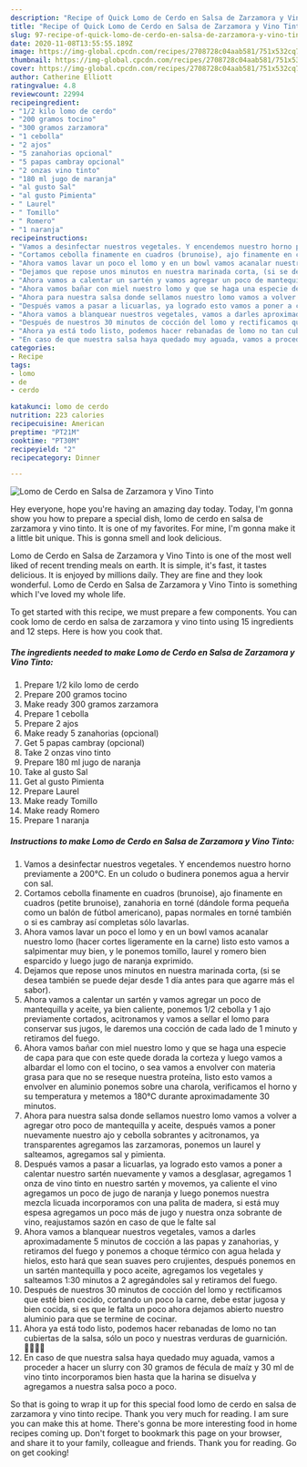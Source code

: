```yaml
---
description: "Recipe of Quick Lomo de Cerdo en Salsa de Zarzamora y Vino Tinto"
title: "Recipe of Quick Lomo de Cerdo en Salsa de Zarzamora y Vino Tinto"
slug: 97-recipe-of-quick-lomo-de-cerdo-en-salsa-de-zarzamora-y-vino-tinto
date: 2020-11-08T13:55:55.189Z
image: https://img-global.cpcdn.com/recipes/2708728c04aab581/751x532cq70/lomo-de-cerdo-en-salsa-de-zarzamora-y-vino-tinto-foto-principal.jpg
thumbnail: https://img-global.cpcdn.com/recipes/2708728c04aab581/751x532cq70/lomo-de-cerdo-en-salsa-de-zarzamora-y-vino-tinto-foto-principal.jpg
cover: https://img-global.cpcdn.com/recipes/2708728c04aab581/751x532cq70/lomo-de-cerdo-en-salsa-de-zarzamora-y-vino-tinto-foto-principal.jpg
author: Catherine Elliott
ratingvalue: 4.8
reviewcount: 22994
recipeingredient:
- "1/2 kilo lomo de cerdo"
- "200 gramos tocino"
- "300 gramos zarzamora"
- "1 cebolla"
- "2 ajos"
- "5 zanahorias opcional"
- "5 papas cambray opcional"
- "2 onzas vino tinto"
- "180 ml jugo de naranja"
- "al gusto Sal"
- "al gusto Pimienta"
- " Laurel"
- " Tomillo"
- " Romero"
- "1 naranja"
recipeinstructions:
- "Vamos a desinfectar nuestros vegetales. Y encendemos nuestro horno previamente a 200°C. En un coludo o budinera ponemos agua a hervir con sal."
- "Cortamos cebolla finamente en cuadros (brunoise), ajo finamente en cuadros (petite brunoise), zanahoria en torné (dándole forma pequeña como un balón de fútbol americano), papas normales en torné también o si es cambray así completas sólo lavarlas."
- "Ahora vamos lavar un poco el lomo y en un bowl vamos acanalar nuestro lomo (hacer cortes ligeramente en la carne) listo esto vamos a salpimentar muy bien, y le ponemos tomillo, laurel y romero bien esparcido y luego jugo de naranja exprimido."
- "Dejamos que repose unos minutos en nuestra marinada corta, (si se desea también se puede dejar desde 1 día antes para que agarre más el sabor)."
- "Ahora vamos a calentar un sartén y vamos agregar un poco de mantequilla y aceite, ya bien caliente, ponemos 1/2 cebolla y 1 ajo previamente cortados, acitronamos y vamos a sellar el lomo para conservar sus jugos, le daremos una cocción de cada lado de 1 minuto y retiramos del fuego."
- "Ahora vamos bañar con miel nuestro lomo y que se haga una especie de capa para que con este quede dorada la corteza y luego vamos a albardar el lomo con el tocino, o sea vamos a envolver con materia grasa para que no se reseque nuestra proteína, listo esto vamos a envolver en aluminio ponemos sobre una charola, verificamos el horno y su temperatura y metemos a 180°C durante aproximadamente 30 minutos."
- "Ahora para nuestra salsa donde sellamos nuestro lomo vamos a volver a agregar otro poco de mantequilla y aceite, después vamos a poner nuevamente nuestro ajo y cebolla sobrantes y acitronamos, ya transparentes agregamos las zarzamoras, ponemos un laurel y salteamos, agregamos sal y pimienta."
- "Después vamos a pasar a licuarlas, ya logrado esto vamos a poner a calentar nuestro sartén nuevamente y vamos a desglasar, agregamos 1 onza de vino tinto en nuestro sartén y movemos, ya caliente el vino agregamos un poco de jugo de naranja y luego ponemos nuestra mezcla licuada incorporamos con una palita de madera, si está muy espesa agregamos un poco más de jugo y nuestra onza sobrante de vino, reajustamos sazón en caso de que le falte sal"
- "Ahora vamos a blanquear nuestros vegetales, vamos a darles aproximadamente 5 minutos de cocción a las papas y zanahorias, y retiramos del fuego y ponemos a choque térmico con agua helada y hielos, esto hará que sean suaves pero crujientes, después ponemos en un sartén mantequilla y poco aceite, agregamos los vegetales y salteamos 1:30 minutos a 2 agregándoles sal y retiramos del fuego."
- "Después de nuestros 30 minutos de cocción del lomo y rectificamos que esté bien cocido, cortando un poco la carne, debe estar jugosa y bien cocida, si es que le falta un poco ahora dejamos abierto nuestro aluminio para que se termine de cocinar."
- "Ahora ya está todo listo, podemos hacer rebanadas de lomo no tan cubiertas de la salsa, sólo un poco y nuestras verduras de guarnición. 👩‍🍳👨‍🍳"
- "En caso de que nuestra salsa haya quedado muy aguada, vamos a proceder a hacer un slurry con 30 gramos de fécula de maíz y 30 ml de vino tinto incorporamos bien hasta que la harina se disuelva y agregamos a nuestra salsa poco a poco."
categories:
- Recipe
tags:
- lomo
- de
- cerdo

katakunci: lomo de cerdo 
nutrition: 223 calories
recipecuisine: American
preptime: "PT21M"
cooktime: "PT30M"
recipeyield: "2"
recipecategory: Dinner

---
```



![Lomo de Cerdo en Salsa de Zarzamora y Vino Tinto](https://img-global.cpcdn.com/recipes/2708728c04aab581/751x532cq70/lomo-de-cerdo-en-salsa-de-zarzamora-y-vino-tinto-foto-principal.jpg)

Hey everyone, hope you're having an amazing day today. Today, I'm gonna show you how to prepare a special dish, lomo de cerdo en salsa de zarzamora y vino tinto. It is one of my favorites. For mine, I'm gonna make it a little bit unique. This is gonna smell and look delicious.

Lomo de Cerdo en Salsa de Zarzamora y Vino Tinto is one of the most well liked of recent trending meals on earth. It is simple, it's fast, it tastes delicious. It is enjoyed by millions daily. They are fine and they look wonderful. Lomo de Cerdo en Salsa de Zarzamora y Vino Tinto is something which I've loved my whole life.




To get started with this recipe, we must prepare a few components. You can cook lomo de cerdo en salsa de zarzamora y vino tinto using 15 ingredients and 12 steps. Here is how you cook that.

<!--inarticleads1-->

##### The ingredients needed to make Lomo de Cerdo en Salsa de Zarzamora y Vino Tinto:

1. Prepare 1/2 kilo lomo de cerdo
1. Prepare 200 gramos tocino
1. Make ready 300 gramos zarzamora
1. Prepare 1 cebolla
1. Prepare 2 ajos
1. Make ready 5 zanahorias (opcional)
1. Get 5 papas cambray (opcional)
1. Take 2 onzas vino tinto
1. Prepare 180 ml jugo de naranja
1. Take al gusto Sal
1. Get al gusto Pimienta
1. Prepare  Laurel
1. Make ready  Tomillo
1. Make ready  Romero
1. Prepare 1 naranja




<!--inarticleads2-->

##### Instructions to make Lomo de Cerdo en Salsa de Zarzamora y Vino Tinto:

1. Vamos a desinfectar nuestros vegetales. Y encendemos nuestro horno previamente a 200°C. En un coludo o budinera ponemos agua a hervir con sal.
1. Cortamos cebolla finamente en cuadros (brunoise), ajo finamente en cuadros (petite brunoise), zanahoria en torné (dándole forma pequeña como un balón de fútbol americano), papas normales en torné también o si es cambray así completas sólo lavarlas.
1. Ahora vamos lavar un poco el lomo y en un bowl vamos acanalar nuestro lomo (hacer cortes ligeramente en la carne) listo esto vamos a salpimentar muy bien, y le ponemos tomillo, laurel y romero bien esparcido y luego jugo de naranja exprimido.
1. Dejamos que repose unos minutos en nuestra marinada corta, (si se desea también se puede dejar desde 1 día antes para que agarre más el sabor).
1. Ahora vamos a calentar un sartén y vamos agregar un poco de mantequilla y aceite, ya bien caliente, ponemos 1/2 cebolla y 1 ajo previamente cortados, acitronamos y vamos a sellar el lomo para conservar sus jugos, le daremos una cocción de cada lado de 1 minuto y retiramos del fuego.
1. Ahora vamos bañar con miel nuestro lomo y que se haga una especie de capa para que con este quede dorada la corteza y luego vamos a albardar el lomo con el tocino, o sea vamos a envolver con materia grasa para que no se reseque nuestra proteína, listo esto vamos a envolver en aluminio ponemos sobre una charola, verificamos el horno y su temperatura y metemos a 180°C durante aproximadamente 30 minutos.
1. Ahora para nuestra salsa donde sellamos nuestro lomo vamos a volver a agregar otro poco de mantequilla y aceite, después vamos a poner nuevamente nuestro ajo y cebolla sobrantes y acitronamos, ya transparentes agregamos las zarzamoras, ponemos un laurel y salteamos, agregamos sal y pimienta.
1. Después vamos a pasar a licuarlas, ya logrado esto vamos a poner a calentar nuestro sartén nuevamente y vamos a desglasar, agregamos 1 onza de vino tinto en nuestro sartén y movemos, ya caliente el vino agregamos un poco de jugo de naranja y luego ponemos nuestra mezcla licuada incorporamos con una palita de madera, si está muy espesa agregamos un poco más de jugo y nuestra onza sobrante de vino, reajustamos sazón en caso de que le falte sal
1. Ahora vamos a blanquear nuestros vegetales, vamos a darles aproximadamente 5 minutos de cocción a las papas y zanahorias, y retiramos del fuego y ponemos a choque térmico con agua helada y hielos, esto hará que sean suaves pero crujientes, después ponemos en un sartén mantequilla y poco aceite, agregamos los vegetales y salteamos 1:30 minutos a 2 agregándoles sal y retiramos del fuego.
1. Después de nuestros 30 minutos de cocción del lomo y rectificamos que esté bien cocido, cortando un poco la carne, debe estar jugosa y bien cocida, si es que le falta un poco ahora dejamos abierto nuestro aluminio para que se termine de cocinar.
1. Ahora ya está todo listo, podemos hacer rebanadas de lomo no tan cubiertas de la salsa, sólo un poco y nuestras verduras de guarnición. 👩‍🍳👨‍🍳
1. En caso de que nuestra salsa haya quedado muy aguada, vamos a proceder a hacer un slurry con 30 gramos de fécula de maíz y 30 ml de vino tinto incorporamos bien hasta que la harina se disuelva y agregamos a nuestra salsa poco a poco.




So that is going to wrap it up for this special food lomo de cerdo en salsa de zarzamora y vino tinto recipe. Thank you very much for reading. I am sure you can make this at home. There's gonna be more interesting food in home recipes coming up. Don't forget to bookmark this page on your browser, and share it to your family, colleague and friends. Thank you for reading. Go on get cooking!
